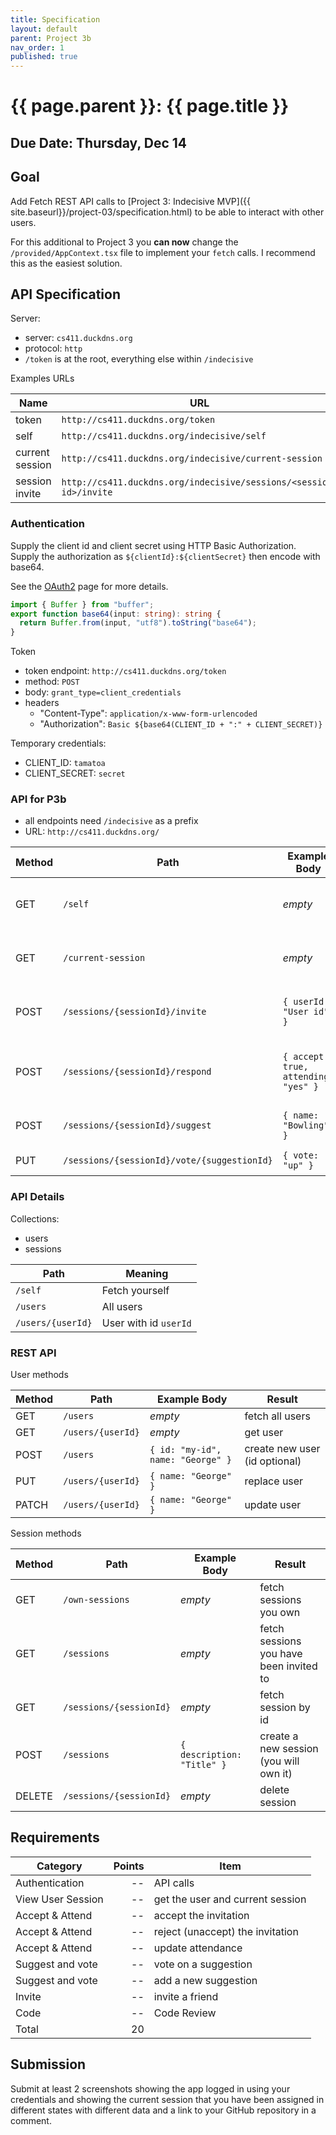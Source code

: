 ```yaml
---
title: Specification
layout: default
parent: Project 3b
nav_order: 1
published: true
---
```


# {{ page.parent }}: {{ page.title }}

## Due Date: Thursday, Dec 14

## Goal

Add Fetch REST API calls to
[Project 3: Indecisive MVP]({{ site.baseurl}}/project-03/specification.html)
to be able to interact with other users.

For this additional to Project 3 you **can now** change the
`/provided/AppContext.tsx` file to implement your `fetch` calls. I recommend
this as the easiest solution.

## API Specification

Server:

- server: `cs411.duckdns.org`
- protocol: `http`
- `/token` is at the root, everything else within `/indecisive`

Examples URLs

| Name            | URL                                                                |
| ----            | ---                                                                |
| token           | `http://cs411.duckdns.org/token`                                   |
| self            | `http://cs411.duckdns.org/indecisive/self`                         |
| current session | `http://cs411.duckdns.org/indecisive/current-session`              |
| session invite  | `http://cs411.duckdns.org/indecisive/sessions/<session-id>/invite` |

### Authentication

Supply the client id and client secret using HTTP Basic Authorization. Supply
the authorization as `${clientId}:${clientSecret}` then encode with base64.

See the [OAuth2](oauth2.html) page for more details.

```typescript
import { Buffer } from "buffer";
export function base64(input: string): string {
  return Buffer.from(input, "utf8").toString("base64");
}
```

Token

- token endpoint: `http://cs411.duckdns.org/token`
- method: `POST`
- body: `grant_type=client_credentials`
- headers
  * "Content-Type": `application/x-www-form-urlencoded`
  * "Authorization": `Basic ${base64(CLIENT_ID + ":" + CLIENT_SECRET)}`

Temporary credentials:

- CLIENT_ID: `tamatoa`
- CLIENT_SECRET: `secret`

### API for P3b

- all endpoints need `/indecisive` as a prefix
- URL: `http://cs411.duckdns.org/`



| Method | Path                                        | Example Body                         | Result                                 |
| ------ | -------                                     | ----                                 | ----                                   |
| GET    | `/self`                                     | _empty_                              | returns the User for this clientId     |
| GET    | `/current-session`                          | _empty_                              | returns the current active session     |
| POST   | `/sessions/{sessionId}/invite`              | `{ userId: "User id" }`              | invites the `userId` to this session   |
| POST   | `/sessions/{sessionId}/respond`             | `{ accept: true, attending: "yes" }` | updates your response to an invitation |
| POST   | `/sessions/{sessionId}/suggest`             | `{ name: "Bowling" }`                | adds a new suggestion                  |
| PUT    | `/sessions/{sessionId}/vote/{suggestionId}` | `{ vote: "up" }`                     | vote on a suggestion                   |

### API Details

Collections:

- users
- sessions

| Path              | Meaning               |
| ------            | -------               |
| `/self`           | Fetch yourself        |
| `/users`          | All users             |
| `/users/{userId}` | User with id `userId` |

### REST API

User methods

| Method | Path              | Example Body                      | Result                        |
| ------ | -------           | ----                              | ----                          |
| GET    | `/users`          | _empty_                           | fetch all users               |
| GET    | `/users/{userId}` | _empty_                           | get user                      |
| POST   | `/users`          | `{ id: "my-id", name: "George" }` | create new user (id optional) |
| PUT    | `/users/{userId}` | `{ name: "George" }`              | replace user                  |
| PATCH  | `/users/{userId}` | `{ name: "George" }`              | update user                   |

Session methods

| Method | Path                    | Example Body               | Result                                  |
| ------ | -------                 | ----                       | ----                                    |
| GET    | `/own-sessions`         | _empty_                    | fetch sessions you own                  |
| GET    | `/sessions`             | _empty_                    | fetch sessions you have been invited to |
| GET    | `/sessions/{sessionId}` | _empty_                    | fetch session by id                     |
| POST   | `/sessions`             | `{ description: "Title" }` | create a new session (you will own it)  |
| DELETE | `/sessions/{sessionId}` | _empty_                    | delete session                          |


## Requirements

| Category          | Points | Item                             |
| ------            | ----:  | --                               |
| Authentication    | --     | API calls                        |
| View User Session | --     | get the user and current session |
| Accept & Attend   | --     | accept the invitation            |
| Accept & Attend   | --     | reject (unaccept) the invitation |
| Accept & Attend   | --     | update attendance                |
| Suggest and vote  | --     | vote on a suggestion             |
| Suggest and vote  | --     | add a new suggestion             |
| Invite            | --     | invite a friend                  |
| Code              | --     | Code Review                      |
| Total             | 20     |                                  |

## Submission

Submit at least 2 screenshots showing the app logged in using your credentials
and showing the current session that you have been assigned in different states
with different data and a link to your GitHub repository in a comment.

